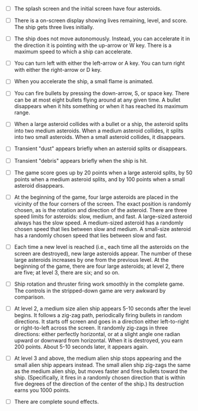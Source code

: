 - [ ] The splash screen and the initial screen have four asteroids.

- [ ] There is a on-screen display showing lives remaining, level, and score.  The ship gets three lives initially.

- [ ] The ship does not move autonomously.  Instead, you can accelerate it in the direction it is pointing with the up-arrow or W key.  There is a maximum speed to which a ship can accelerate.

- [ ] You can turn left with either the left-arrow or A key.  You can turn right with either the right-arrow or D key.

- [ ] When you accelerate the ship, a small flame is animated.

- [ ] You can fire bullets by pressing the down-arrow, S, or space key.  There can be at most eight bullets flying around at any given time.  A bullet disappears when it hits something or when it has reached its maximum range.

- [ ] When a large asteroid collides with a bullet or a ship, the asteroid splits into two medium asteroids.  When a medium asteroid collides, it splits into two small asteroids.  When a small asteroid collides, it disappears.

- [ ] Transient "dust" appears briefly when an asteroid splits or disappears.

- [ ] Transient "debris" appears briefly when the ship is hit.

- [ ] The game score goes up by 20 points when a large asteroid splits, by 50 points when a medium asteroid splits, and by 100 points when a small asteroid disappears.

- [ ] At the beginning of the game, four large asteroids are placed in the vicinity of the four corners of the screen.  The exact position is randomly chosen, as is the rotation and direction of the asteroid.  There are three speed limits for asteroids: slow, medium, and fast.  A large-sized asteroid always has the slow speed.  A medium-sized asteroid has a randomly chosen speed that lies between slow and medium.  A small-size asteroid has a randomly chosen speed that lies between slow and fast.

- [ ] Each time a new level is reached (i.e., each time all the asteroids on the screen are destroyed), new large asteroids appear.  The number of these large asteroids increases by one from the previous level.  At the beginning of the game, there are four large asteroids; at level 2, there are five; at level 3, there are six; and so on.

- [ ] Ship rotation and thruster firing work smoothly in the complete game.  The controls in the stripped-down game are very awkward by comparison.

- [ ] At level 2, a medium size alien ship appears 5-10 seconds after the level begins.  It follows a zig-zag path, periodically firing bullets in random directions.  It starts off screen and goes in a direction either left-to-right or right-to-left across the screen.  It randomly zig-zags in three directions: either perfectly horizontal, or at a slight angle one radian upward or downward from horizontal.  When it is destroyed, you earn 200 points.  About 5-10 seconds later, it appears again.

- [ ] At level 3 and above, the medium alien ship stops appearing and the small alien ship appears instead.  The small alien ship zig-zags the same as the medium alien ship, but moves faster and fires bullets toward the ship.  (Specifically, it fires in a randomly chosen direction that is within five degrees of the direction of the center of the ship.)  Its destruction earns you 1000 points.

- [ ] There are complete sound effects.
